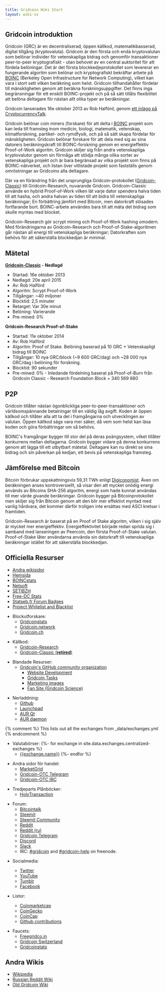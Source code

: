 ```yaml
---
title: Gridcoin Wiki Start
layout: wiki-sv
---
```


## Gridcoin introduktion

Gridcoin (GRC) är en decentraliserad, öppen källkod, matematikbasserad,
digital tillgång (kryptovaluta). Gridcoin är den första och enda
kryptovalutan som belönar individer för vetenskapliga bidrag och genomför
transaktioner peer-to-peer kryptografiskt - utan behovet av en central 
auktoritet för att fördela belöningar. Det är det första blockkedjeprotokollet 
som levererar en fungerande algoritm som belönar och kryptografiskt bekräftar 
arbete på [BOINC](https://en.wikipedia.org/wiki/Berkeley_Open_Infrastructure_for_Network_Computing)
(Berkeley Open Infrastructure for Network Computing), vilket kan vara i stort 
sett vilken beräkning som helst. Gridcoin tillhandahåller fördelar till
mänskligheten genom att beräkna forskningsuppgifter. Det finns inga 
begränsningar för ett enskilt BOINC-projekt och på så sätt tillåts 
flexibilitet att belöna deltagare för nästan allt olika typer av beräkningar.

Gridcoin lanserades 16e oktober 2013 av Rob Halförd, genom [ett inlägg
på CryptocurrencyTalk](https://web.archive.org/web/20150622170203/cryptocointalk.com/topic/1416-gridcoin-grc-information-classic-in-retirement/).

Gridcoin belönar coin miners (forskare) för att delta i 
[BOINC](boinc "wikilink") projekt som kan leda till framsteg inom 
medicin, biologi, matematik, vetenskap, klimatforskning, partikel-
och rymdfysik, och på så sätt skapa fördelar för mänskligheten.
Gridcoin belönar forskare för att dela med sig av sina datorers 
beräkningskraft till BOINC-forskning genom en energieffektiv Proof-of-Work
algoritm. Gridcoin skiljer sig från andra vetenskapliga kryptovalutor
genom sin förmåga att stödja många olika sorter av vetenskapliga projekt 
och är bara begränsad av vilka projekt som finns på BOINC-nätverket, och 
listan över vitlistade projekt som fastställs genom omröstningar av 
Gridcoins alla deltagare.

Där va en förändring från det ursprungliga Gridcoin-protokollet
([Gridcoin-Classic](gridcoin-classic "wikilink")) till Gridcoin-Research,
nuvarande Gridcoin. Gridcoin-Classic använde en hybrid Proof-of-Work vilken
lät varje dator spendera halva tiden till att hasha, och andra halvan av
tiden till att bidra till vetenskapliga beräkningar; En förbättring jämfört 
med Bitcoin, men datorkraft slösades fortfarande bort. BOINC-arbete användes 
bara till att mäta det bidrag som skulle myntas med blocket.

Gridcoin-Research gör scrypt mining och Proof-of-Work hashing
omodern. Med förändringarna av Gridcoin-Research och Proof-of-Stake-algoritmen 
går nästan all energi till vetenskapliga beräkningar; Datorkraften 
som behövs för att säkerställa blockkedjan är minimal.

## Mätetal

**[Gridcoin-Classic](gridcoin-classic "wikilink") - Nedlagd**

  - Startad: 16e oktober 2013
  - Nedlagd: 20e april 2015
  - Av: Rob Halförd
  - Algoritm: Scrypt Proof-of-Work
  - Tillgångar: ~40 miljoner
  - Blocktid: 2,5 minuter
  - Retarget: Var 30e minut
  - Belöning: Varierande
  - Pre-mined: 0%

**Gridcoin-Research Proof-of-Stake**

  - Startad: 11e oktober 2014
  - Av: Rob Halförd
  - Algoritm: Proof of Stake. Belöning baserad på 10 GRC + Vetenskapligt 
	bidrag till BOINC
  - Tillgångar: 10 nya GRC/block (~9 600 GRC/dag) och ~28 000 nya GRC/dag 
    i belöning för forskning.
  - Blocktid: 90 sekunder
  - Pre-mined: 0% - Inledande fördelning baserat på Proof-of-Burn från
    Gridcoin Classic - Research Foundation Block = 340 569 880

## P2P

Gridcoin tillåter nästan ögonblickliga peer-to-peer-transaktioner och världsomspännande 
betalningar till en väldig låg avgift. Koden är öppen källkod och tillåter 
alla att ta del i framgångarna och utvecklingen av valutan. Öppen källkod
sägs vara mer säker, då vem som helst kan läsa koden och göra förbättringar om
så behövs.

BOINC's framgångar bygger till stor del på deras poängsystem, vilket tillåter 
konkurrens mellan deltagarna. Gridcoin bygger vidare på denna konkurrens genom
att lägga till ett utbytbart mätetal. Deltagare kan nu direkt se sina
bidrag och sin påverkan på kedjan, ett bevis på vetenskapliga framsteg.

## Jämförelse med Bitcoin

Bitcoin förbrukar uppskattningsvis 59,31 TWh enligt
[Digiconomist](https://digiconomist.net/bitcoin-energy-consumption).
Även om beräkningen anses kontroversiellt, så visar den att mycket
onödig energi används av Bitcoins SHA-256 algoritm, energi som hade 
kunnat användas till mer värde givande beräkningar. Gridcoin bygger på 
Bitcoinprotokollet men skiljer sig från Bitcoin genom att den blir 
mer effektivt myntad med vanlig hårdvara, det kommer därför troligen 
inte ersättas med ASCI kretsar i framtiden.

Gridcoin-Research är baserat på en Proof of Stake algoritm, vilken i sig själv 
är mycket mer energieffektiv. Energieffektivitet började redan sprida sig i
samband med lanseringen av Peercoin, den första Proof-of-Stake valutan.
Proof-of-Stake låter användarna använda sin datorkraft till vetenskapliga 
beräkningar istället för att säkerställa blockkedjan.

## Officiella Resurser
  <!-- TODO: [Volunteers, Roles & Privileges](Volunteers,-Roles,-&-Privileges "wikilink") -->
  - [Andra wikisidor](pages "wikilink")
  - [Hemsida](https://gridcoin.us/)
  - [BOINCstats](https://boincstats.com/en/stats/-1/team/detail/118094994/overview)
  - [Netsoft](http://www.boinc.netsoft-online.com/e107_plugins/boinc/bp_home.php)
  - [SETIBZH](https://statsbzh.boinc-af.org/team.php?name=R3JpZGNvaW4=)
  - [Free-DC Stats](https://stats.free-dc.org/stats.php?page=teambycpid&team=Gridcoin)
  - [Statseb.fr Forum Badges](https://signature.statseb.fr/index.py?action=team_badge&teamid=100454)
  - [Project Whitelist and Blacklist](https://gridcoin.ddns.net/pages/project-list.php)

<!-- end list -->

  - Blockutforskare:
      - [Gridcoinstats](https://gridcoinstats.eu/)
      - [Gridcoin.network](https://gridcoin.network/)
      - [Gridcoin.ch](https://gridcoin.ch/dashboard)

<!-- end list -->

  - Källkod:
      - [Gridcoin-Research](https://github.com/gridcoin-community/Gridcoin-Research)
      - [Gridcoin-Classic (**retired**)](https://github.com/gridcoin/Gridcoin-master)

<!-- end list -->

  - Blandade Resurser:
      - [Gridcoin's GitHub community organization](https://github.com/gridcoin-community)
          - [Website Development](https://github.com/gridcoin-community/Gridcoin-Site)
          - [Gridcoin Tasks](https://github.com/gridcoin-community/Gridcoin-Tasks)
          - [Marketing images](https://github.com/gridcoin-community/Gridcoin-Marketing)
          - [Fan Site (Gridcoin Science)](https://gridcoin.science)

<!-- end list -->

  - Nerladdning:
      - [Github](https://github.com/gridcoin-community/Gridcoin-Research/releases)
      - [Launchpad](https://launchpad.net/gridcoin)
      - [AUR Qt](https://aur.archlinux.org/packages/gridcoinresearch-qt)
      - [AUR daemon](https://aur.archlinux.org/packages/gridcoinresearchd/)

<!-- end list -->
  {% comment %} This lists out all the exchanges from _data/exchanges.yml {% endcomment %}
  - Valutabörser:
      {%- for exchange in site.data.exchanges.centralized-exchanges %}
      - [{{exchange.name}}]({{exchange.link}})
      {%- endfor %}


<!-- end list -->

  - Andra sidor för handel:
      - [MarketGrid](https://www.reddit.com/r/MarketGrid/)
      - [Gridcoin-OTC Telegram](https://t.me/localgridcoins)
      - [Gridcoin-OTC IRC](https://kiwiirc.com/client/irc.snoonet.org:6697/#gridcoin-otc)

<!-- end list -->

  - Tredjeparts Plånböcker:
      - [HolyTransaction](https://holytransaction.com/)

<!-- end list -->

  - Forum:
      - [Bitcointalk](https://bitcointalk.org/index.php?topic=324118.0)
      - [Steemit](https://steemit.com/created/gridcoin)
      - [Steemit Community](https://steemit.com/created/hive-161364)
      - [Reddit](https://reddit.com/r/gridcoin)
      - [Reddit (ru)](https://reddit.com/r/russiangridcoin)
      - [Gridcoin Telegram](https://t.me/gridcoin)
      - [Discord](https://discord.me/page/gridcoin)
      - [Slack](https://join.slack.com/t/teamgridcoin/shared_invite/enQtMjk2NTI4MzAwMzg0LTUzMmY0YjdiNzYxYzQ0MDc3MGE1NjQ3Nzg2NWMzZTUzMjAwZjdhMWI1YWUzMDE4YzQyZjVjMjMzOTc1M2RmMmM/)
      - IRC: [#gridcoin](https://kiwiirc.com/client/irc.freenode.net:6697/#gridcoin) and [#gridcoin-help](https://kiwiirc.com/client/irc.freenode.net:6697/#gridcoin-help) on freenode.

<!-- end list -->

  - Socialmedia:
      - [Twitter](https://twitter.com/GridcoinNetwork)
      - [YouTube](https://www.youtube.com/c/GridcoinNetwork)
      - [Tumblr](https://gridcoin.tumblr.com/)
      - [Facebook](https://facebook.com/gridcoins)

  - Listor:
      - [Coinmarketcap](https://coinmarketcap.com/currencies/gridcoin/)
      - [CoinGecko](https://coingecko.com/en/coins/gridcoin-research)
      - [CoinCap](http://www.coincap.io/GRC)
      - [Github contributions](https://github.com/gridcoin-community/Gridcoin-Research/graphs/contributors)
        
<!-- end list -->

  - Faucets:
    - [Freegridco.in](https://freegridco.in/)
    - [Gridcoin Switzerland](https://gridcoin.ch/faucet)
    - [Gridcoinstats](https://gridcoinstats.eu/faucet)

## Andra Wikis

  - [Wikipedia](https://en.wikipedia.org/wiki/Gridcoin)
  - [Russian Reddit Wiki](https://reddit.com/r/russiangridcoin/wiki/)
  - [Old Gridcoin Wiki](https://github.com/gridcoin-community/Gridcoin-Wiki/wiki)